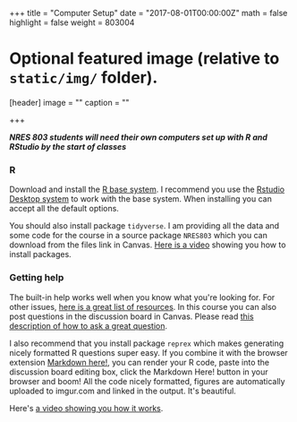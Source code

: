 +++
title = "Computer Setup"
date = "2017-08-01T00:00:00Z"
math = false
highlight = false
weight = 803004
# Optional featured image (relative to `static/img/` folder).
[header]
image = ""
caption = ""

+++

***NRES 803 students will need their own computers set up with R and RStudio by the start of 
classes***

### R

Download and install the [R base system](http://cran.rstudio.com/). I recommend you use the [Rstudio Desktop system](http://www.rstudio.com/products/rstudio/download/) to work with the base system. When installing you can accept all the default options.

You should also install package `tidyverse`. I am providing all the data and some code for the course in a source package `NRES803` which you can download from the files link in Canvas. [Here is a video](https://youtu.be/Ks3q0WSQ_eo) showing you how to install packages.

### Getting help

The built-in help works well when you know what you're looking for. For other issues, [here is a great list of resources](http://stackoverflow.com/tags/r/info). In this course you can also post questions in the discussion board in Canvas. Please read [this description of how to ask a great question](http://stackoverflow.com/questions/5963269/how-to-make-a-great-r-reproducible-example).

I also recommend that you install package `reprex` which makes generating nicely formatted R questions super easy. If you combine it with the browser extension [Markdown here!](http://markdown-here.com), you can render your R code, paste into the discussion board editing box, click the Markdown Here! button in your browser and boom! All the code nicely formatted, figures are automatically uploaded to imgur.com and linked in the output. It's beautiful. 

Here's [a video showing you how it works](https://youtu.be/plYQA20CdGg).
